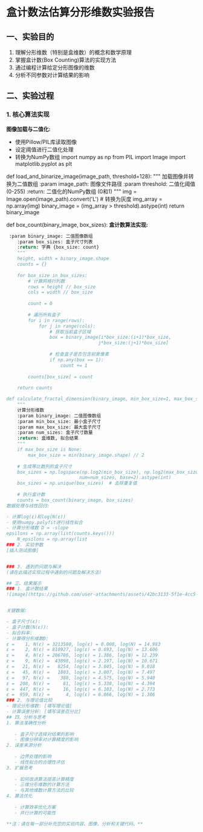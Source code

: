 # 盒计数法估算分形维数实验报告

## 一、实验目的

1. 理解分形维数（特别是盒维数）的概念和数学原理
2. 掌握盒计数(Box Counting)算法的实现方法
3. 通过编程计算给定分形图像的维数
4. 分析不同参数对计算结果的影响

## 二、实验过程

### 1. 核心算法实现

**图像加载与二值化:**
- 使用Pillow/PIL库读取图像
- 设定阈值进行二值化处理
- 转换为NumPy数组
import numpy as np
from PIL import Image
import matplotlib.pyplot as plt

def load_and_binarize_image(image_path, threshold=128):
    """
    加载图像并转换为二值数组
    :param image_path: 图像文件路径
    :param threshold: 二值化阈值 (0-255)
    :return: 二值化的NumPy数组 (0和1)
    """
    img = Image.open(image_path).convert('L')  # 转换为灰度
    img_array = np.array(img)
    binary_image = (img_array > threshold).astype(int)
    return binary_image

def box_count(binary_image, box_sizes):
**盒计数算法实现:**
```python
 :param binary_image: 二值图像数组
    :param box_sizes: 盒子尺寸列表
    :return: 字典 {box_size: count}
    """
    height, width = binary_image.shape
    counts = {}
    
    for box_size in box_sizes:
        # 计算网格行列数
        rows = height // box_size
        cols = width // box_size
        
        count = 0
        
        # 遍历所有盒子
        for i in range(rows):
            for j in range(cols):
                # 获取当前盒子区域
                box = binary_image[i*box_size:(i+1)*box_size, 
                                  j*box_size:(j+1)*box_size]
                
                # 检查盒子是否包含前景像素
                if np.any(box == 1):
                    count += 1
        
        counts[box_size] = count
    
    return counts

def calculate_fractal_dimension(binary_image, min_box_size=1, max_box_size=None, num_sizes=10):
    """
    计算分形维数
    :param binary_image: 二值图像数组
    :param min_box_size: 最小盒子尺寸
    :param max_box_size: 最大盒子尺寸
    :param num_sizes: 盒子尺寸数量
    :return: 盒维数, 拟合结果
    """
    if max_box_size is None:
        max_box_size = min(binary_image.shape) // 2
    
    # 生成等比数列的盒子尺寸
    box_sizes = np.logspace(np.log2(min_box_size), np.log2(max_box_size), 
                           num=num_sizes, base=2).astype(int)
    box_sizes = np.unique(box_sizes)  # 去除重复值
    
    # 执行盒计数
    counts = box_count(binary_image, box_sizes)
数据处理与线性回归:

- 计算log(ε)和log(N(ε))
- 使用numpy.polyfit进行线性拟合
- 计算分形维数 D = -slope
epsilons = np.array(list(counts.keys()))
    N_epsilons = np.array(list
### 2. 实验参数
[插入测试图像]


### 3. 遇到的问题与解决
(请在此描述实现过程中遇到的问题及解决方法)

## 三、结果展示
### 1. 盒计数结果
![image](https://github.com/user-attachments/assets/42bc3133-5f1e-4cc5-b3f8-a34766a0cad2)


关键数据:

- 盒子尺寸(ε): 
- 盒子计数(N(ε)): 
- 拟合斜率: 
- 计算得分形维数D: 
ε =    1, N(ε) = 3213580, log(ε) = 0.000, log(N) = 14.983
ε =    2, N(ε) = 810927, log(ε) = 0.693, log(N) = 13.606
ε =    4, N(ε) = 206786, log(ε) = 1.386, log(N) = 12.239
ε =    9, N(ε) =  43098, log(ε) = 2.197, log(N) = 10.671
ε =   21, N(ε) =   8254, log(ε) = 3.045, log(N) = 9.018
ε =   45, N(ε) =   1803, log(ε) = 3.807, log(N) = 7.497
ε =   97, N(ε) =    380, log(ε) = 4.575, log(N) = 5.940
ε =  208, N(ε) =     81, log(ε) = 5.338, log(N) = 4.394
ε =  447, N(ε) =     16, log(ε) = 6.103, log(N) = 2.773
ε =  959, N(ε) =      4, log(ε) = 6.866, log(N) = 1.386
### 2. 与理论值比较
- 理论分形维数: [填写理论值]
- 计算误差分析: [填写误差百分比]
## 四、分析与思考
1. 算法准确性分析
   
   - 盒子尺寸选择对结果的影响
   - 图像分辨率对计算精度的影响
2. 误差来源分析
   
   - 边界处理的影响
   - 线性拟合的合理性评估
3. 扩展思考
   
   - 如何改进算法提高计算精度
   - 三维分形维数的计算方法
   - 与其他维数计算方法的比较
4. 算法优化
   
   - 计算效率优化方案
   - 并行计算的可能性

**注：请在每一部分补充您的实验内容、图像、分析和关键代码。**
